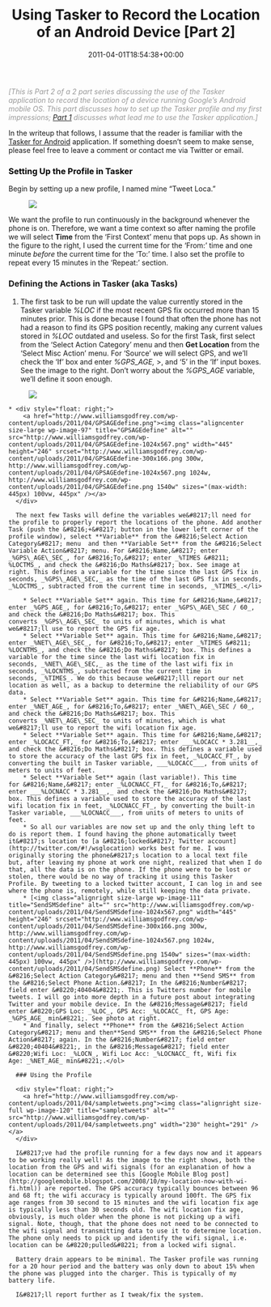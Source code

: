 ﻿---
id: 70
title: 'Using Tasker to Record the Location of an Android Device [Part 2]'
date: 2011-04-01T18:54:38+00:00
layout: post
guid: http://www.williamsgodfrey.com/?p=70
permalink: /using-tasker-to-record-the-location-an-android-device-part-2/
dsq_thread_id:
  - 2021358279
categories:
  - Tasker
tags:
  - Android
  - Droid X
  - GPS
  - Location
  - Stolen Phone
  - Tasker
---
<span style="color: #999999;"><em>[This is Part 2 of a 2 part series discussing the use of the Tasker application to record the location of a device running Google&#8217;s Android mobile OS. This part discusses <em><em>how to set up the Tasker profile </em>and my first impressions</em>; <a href="http://www.williamsgodfrey.com/using-tasker-to-record-the-location-an-android-device-part-1/">Part 1</a> discusses <em>what lead me to use the Tasker application</em>.]</em></span>

In the writeup that follows, I assume that the reader is familiar with the [Tasker for Android](http://tasker.dinglisch.net/) application. If something doesn&#8217;t seem to make sense, please feel free to leave a comment or contact me via Twitter or email.

### <span style="color: #000000;">Setting Up the Profile in Tasker</span>

Begin by setting up a new profile, I named mine &#8220;Tweet Loca.&#8221;

<figure>
  <img src="{{ site.url }}/images/firstcontexttime.png" ></a>
</figure>

We want the profile to run continuously in the background whenever the phone is on. Therefore, we want a time context so after naming the profile we will select **Time** from the &#8216;First Context&#8217; menu that pops up. As shown in the figure to the right, I used the current time for the &#8216;From:&#8217; time and one minute _before_ the current time for the &#8216;To:&#8217; time. I also set the profile to repeat every 15 minutes in the &#8216;Repeat:&#8217; section.</ol> 

### Defining the Actions in Tasker (aka Tasks)

1. The first task to be run will update the value currently stored in the Tasker variable _%LOC_ if the most recent GPS fix occurred more than 15 minutes prior. This is done because I found that often the phone has not had a reason to find its GPS position recently, making any current values stored in _%LOC_ outdated and useless. So for the first Task, first select from the &#8216;Select Action Category&#8217; menu and then **Get Location** from the &#8216;Select Misc Action&#8217; menu. For &#8216;Source&#8217; we will select GPS, and we&#8217;ll check the &#8216;If&#8217; box and enter _%GPS_AGE,_ >, and &#8216;5&#8217; in the &#8216;If&#8217; input boxes. See the image to the right. Don&#8217;t worry about the _%GPS_AGE_ variable, we&#8217;ll define it soon enough.</li> 

<figure>
  <img src="{{ site.url }}/images/firsttasklocation.png" ></a>
</figure>
  
    * <div style="float: right;">
        <a href="http://www.williamsgodfrey.com/wp-content/uploads/2011/04/GPSAGEdefine.png"><img class="aligncenter size-large wp-image-97" title="GPSAGEdefine" alt="" src="http://www.williamsgodfrey.com/wp-content/uploads/2011/04/GPSAGEdefine-1024x567.png" width="445" height="246" srcset="http://www.williamsgodfrey.com/wp-content/uploads/2011/04/GPSAGEdefine-300x166.png 300w, http://www.williamsgodfrey.com/wp-content/uploads/2011/04/GPSAGEdefine-1024x567.png 1024w, http://www.williamsgodfrey.com/wp-content/uploads/2011/04/GPSAGEdefine.png 1540w" sizes="(max-width: 445px) 100vw, 445px" /></a>
      </div>
      
      The next few Tasks will define the variables we&#8217;ll need for the profile to properly report the locations of the phone. Add another Task (push the &#8216;+&#8217; button in the lower left corner of the profile window), select **Variable** from the &#8216;Select Action Category&#8217; menu  and then **Variable Set** from the &#8216;Select Variable Action&#8217; menu. For &#8216;Name,&#8217; enter _%GPS\_AGE\_SEC_, for &#8216;To,&#8217; enter _%TIMES &#8211; %LOCTMS_, and check the &#8216;Do Maths&#8217; box. See image at right. This defines a variable for the time since the last GPS fix in seconds, _%GPS\_AGE\_SEC,_ as the time of the last GPS fix in seconds, _%LOCTMS_, subtracted from the current time in seconds, _%TIMES_.</li> 
      
        * Select **Variable Set** again. This time for &#8216;Name,&#8217; enter _%GPS_AGE_, for &#8216;To,&#8217; enter _%GPS\_AGE\_SEC / 60_, and check the &#8216;Do Maths&#8217; box. This converts _%GPS\_AGE\_SEC_ to units of minutes, which is what we&#8217;ll use to report the GPS fix age.
        * Select **Variable Set** again. This time for &#8216;Name,&#8217; enter _%NET\_AGE\_SEC_, for &#8216;To,&#8217; enter _%TIMES &#8211; %LOCNTMS_, and check the &#8216;Do Maths&#8217; box. This defines a variable for the time since the last wifi location fix in seconds, _%NET\_AGE\_SEC,_ as the time of the last wifi fix in seconds, _%LOCNTMS_, subtracted from the current time in seconds, _%TIMES_. We do this because we&#8217;lll report our net location as well, as a backup to determine the reliability of our GPS data.
        * Select **Variable Set** again. This time for &#8216;Name,&#8217; enter _%NET_AGE_, for &#8216;To,&#8217; enter _%NET\_AGE\_SEC / 60_, and check the &#8216;Do Maths&#8217; box. This converts _%NET\_AGE\_SEC_ to units of minutes, which is what we&#8217;ll use to report the wifi location fix age.
        * Select **Variable Set** again. This time for &#8216;Name,&#8217; enter _%LOCACC_FT,_ for &#8216;To,&#8217; enter ___%LOCACC * 3.281__,_ and check the &#8216;Do Maths&#8217; box. This defines a variable used to store the accuracy of the last GPS fix in feet, _%LOCACC_FT_, by converting the built in Tasker variable, ___%LOCACC___, from units of meters to units of feet.
        * Select **Variable Set** again (last variable!). This time for &#8216;Name,&#8217; enter _%LOCNACC_FT,_ for &#8216;To,&#8217; enter ___%LOCNACC * 3.281__,_ and check the &#8216;Do Maths&#8217; box. This defines a variable used to store the accuracy of the last wifi location fix in feet, _%LOCNACC_FT_, by converting the built-in Tasker variable, ___%LOCNACC___, from units of meters to units of feet.
        * So all our variables are now set up and the only thing left to do is report them. I found having the phone automatically tweet it&#8217;s location to [a &#8216;locked&#8217; Twitter account](http://twitter.com/#!/wsglocation) works best for me. I was originally storing the phone&#8217;s location to a local text file but, after leaving my phone at work one night, realized that when I do that, all the data is on the phone. If the phone were to be lost or stolen, there would be no way of tracking it using this Tasker Profile. By tweeting to a locked twitter account, I can log in and see where the phone is, remotely, while still keeping the data private.
        * [<img class="alignright size-large wp-image-111" title="SendSMSdefine" alt="" src="http://www.williamsgodfrey.com/wp-content/uploads/2011/04/SendSMSdefine-1024x567.png" width="445" height="246" srcset="http://www.williamsgodfrey.com/wp-content/uploads/2011/04/SendSMSdefine-300x166.png 300w, http://www.williamsgodfrey.com/wp-content/uploads/2011/04/SendSMSdefine-1024x567.png 1024w, http://www.williamsgodfrey.com/wp-content/uploads/2011/04/SendSMSdefine.png 1540w" sizes="(max-width: 445px) 100vw, 445px" />](http://www.williamsgodfrey.com/wp-content/uploads/2011/04/SendSMSdefine.png) Select **Phone** from the &#8216;Select Action Category&#8217; menu and then **Send SMS** from the &#8216;Select Phone Action.&#8217; In the &#8216;Number&#8217; field enter &#8220;40404&#8221;. This is Twitters number for mobile tweets. I will go into more depth in a future post about integrating Twitter and your mobile device. In the &#8216;Message&#8217; field enter &#8220;GPS Loc: _%LOC_, GPS Acc: _%LOCACC_ ft, GPS Age: _%GPS_AGE_ min&#8221;. See photo at right.
        * And finally, select **Phone** from the &#8216;Select Action Category&#8217; menu and then**Send SMS** from the &#8216;Select Phone Action&#8217; again. In the &#8216;Number&#8217; field enter &#8220;40404&#8221;, in the &#8216;Message&#8217; field enter &#8220;Wifi Loc: _%LOCN_, Wifi Loc Acc: _%LOCNACC_ ft, Wifi fix Age: _%NET_AGE_ min&#8221;.</ol> 
      
      ### Using the Profile
      
      <div style="float: right;">
        <a href="http://www.williamsgodfrey.com/wp-content/uploads/2011/04/sampletweets.png"><img class="alignright size-full wp-image-120" title="sampletweets" alt="" src="http://www.williamsgodfrey.com/wp-content/uploads/2011/04/sampletweets.png" width="230" height="291" /></a>
      </div>
      
      I&#8217;ve had the profile running for a few days now and it appears to be working really well! As the image to the right shows, both the location from the GPS and wifi signals (for an explanation of how a location can be determined see this [Google Mobile Blog post](http://googlemobile.blogspot.com/2008/10/my-location-now-with-wi-fi.html)) are reported. The GPS accuracy typically bounces between 96 and 68 ft; the wifi accuracy is typically around 100ft. The GPS fix age ranges from 30 second to 15 minutes and the wifi location fix age is typically less than 30 seconds old. The wifi location fix age, obviously, is much older when the phone is not picking up a wifi signal. Note, though, that the phone does not need to be connected to the wifi signal and transmitting data to use it to determine location. The phone only needs to pick up and identify the wifi signal, i.e. location can be &#8220;pulled&#8221; from a locked wifi signal.
      
      Battery drain appears to be minimal. The Tasker profile was running for a 20 hour period and the battery was only down to about 15% when the phone was plugged into the charger. This is typically of my battery life.
      
      I&#8217;ll report further as I tweak/fix the system.